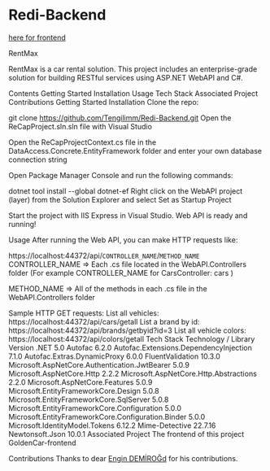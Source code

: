# Redi-Backend
<a href="https://github.com/Tengilimm/Redi-Frontend">here for frontend</a> 

RentMax

RentMax is a car rental solution. This project includes an enterprise-grade solution for building RESTful services using ASP.NET WebAPI and C#.

Contents
Getting Started
Installation
Usage
Tech Stack
Associated Project
Contributions
Getting Started
Installation
Clone the repo:

git clone https://github.com/Tengilimm/Redi-Backend.git
Open the ReCapProject.sln.sln file with Visual Studio

Open the ReCapProjectContext.cs file in the DataAccess.Concrete.EntityFramework folder and enter your own database connection string

Open Package Manager Console and run the following commands:

dotnet tool install --global dotnet-ef
Right click on the WebAPI project (layer) from the Solution Explorer and select Set as Startup Project

Start the project with IIS Express in Visual Studio. Web API is ready and running!

Usage
After running the Web API, you can make HTTP requests like:

https://localhost:44372/api/`CONTROLLER_NAME`/`METHOD_NAME`
CONTROLLER_NAME => Each .cs file located in the WebAPI.Controllers folder (For example CONTROLLER_NAME for CarsController: cars )

METHOD_NAME => All of the methods in each .cs file in the WebAPI.Controllers folder

Sample HTTP GET requests:
List all vehicles:
https://localhost:44372/api/cars/getall
List a brand by id:
https://localhost:44372/api/brands/getbyid?id=3
List all vehicle colors:
https://localhost:44372/api/colors/getall
Tech Stack
Technology / Library	Version
.NET	5.0
Autofac	6.2.0
Autofac.Extensions.DependencyInjection	7.1.0
Autofac.Extras.DynamicProxy	6.0.0
FluentValidation	10.3.0
Microsoft.AspNetCore.Authentication.JwtBearer	5.0.9
Microsoft.AspNetCore.Http	2.2.2
Microsoft.AspNetCore.Http.Abstractions	2.2.0
Microsoft.AspNetCore.Features	5.0.9
Microsoft.EntityFrameworkCore.Design	5.0.8
Microsoft.EntityFrameworkCore.SqlServer	5.0.8
Microsoft.EntityFrameworkCore.Configuration	5.0.0
Microsoft.EntityFrameworkCore.Configuration.Binder	5.0.0
Microsoft.IdentityModel.Tokens	6.12.2
Mime-Detective	22.7.16
Newtonsoft.Json	10.0.1
Associated Project
The frontend of this project GoldenCar-frontend

Contributions
Thanks to dear <a href="https://github.com/engindemirog">Engin DEMİROĞd</a>  for his contributions.
